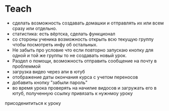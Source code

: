 # Teach

- сделать возможность создавать домашки и отправлять их или всем сразу или отдельно.
- статистика: есть вёртска, сделать функционал
- со стороны ученика возможность открыть всю текущую группу чтобы посмотреть инфу об остальных.
- Не забыть про условие что если повторно запускаю кнопку для одной и той же группы то не создавать новый урок.
- Раздел о помощи, возможность отправить сообщение на почту в проблеммой
- загрузка видео через апи в ютуб
- отображение даты окончания курса с учетом переносов
- добавить кнопку "забыли пароль"
- во время урока проверять на начилие видосов и загружать его в ютуб, полученную ссылку привязать к нужнмоу уроку

присоденититься к уроку
